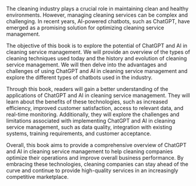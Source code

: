 

The cleaning industry plays a crucial role in maintaining clean and healthy environments. However, managing cleaning services can be complex and challenging. In recent years, AI-powered chatbots, such as ChatGPT, have emerged as a promising solution for optimizing cleaning service management.

The objective of this book is to explore the potential of ChatGPT and AI in cleaning service management. We will provide an overview of the types of cleaning techniques used today and the history and evolution of cleaning service management. We will then delve into the advantages and challenges of using ChatGPT and AI in cleaning service management and explore the different types of chatbots used in the industry.

Through this book, readers will gain a better understanding of the applications of ChatGPT and AI in cleaning service management. They will learn about the benefits of these technologies, such as increased efficiency, improved customer satisfaction, access to relevant data, and real-time monitoring. Additionally, they will explore the challenges and limitations associated with implementing ChatGPT and AI in cleaning service management, such as data quality, integration with existing systems, training requirements, and customer acceptance.

Overall, this book aims to provide a comprehensive overview of ChatGPT and AI in cleaning service management to help cleaning companies optimize their operations and improve overall business performance. By embracing these technologies, cleaning companies can stay ahead of the curve and continue to provide high-quality services in an increasingly competitive marketplace.
